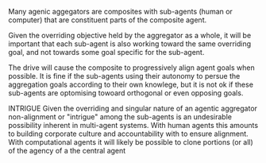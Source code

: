 
Many agenic aggegators are composites with sub-agents (human or computer) that are constituent parts of the composite agent.

Given the overriding objective held by the aggregator as a whole, it will be important that each sub-agent is also working toward the same overriding goal, and not towards some goal specific for the sub-agent.

The drive will cause the composite to progressively align agent goals when possible.  It is fine if the sub-agents using their autonomy to persue the aggregation goals according to their own knowlege, but it is not ok if these sub-agents are optomising towoard orthogonal or even opposing goals.


INTRIGUE
Given the overriding and singular nature of an agentic aggregator non-alignment or "intrigue" among the sub-agents is an undesirable possibility inherent in multi-agent systems.  With human agents this amounts to building corporate culture and accountability with to ensure alignment.  With computational agents it will likely be possible to clone portions (or all) of the agency of a the central agent 